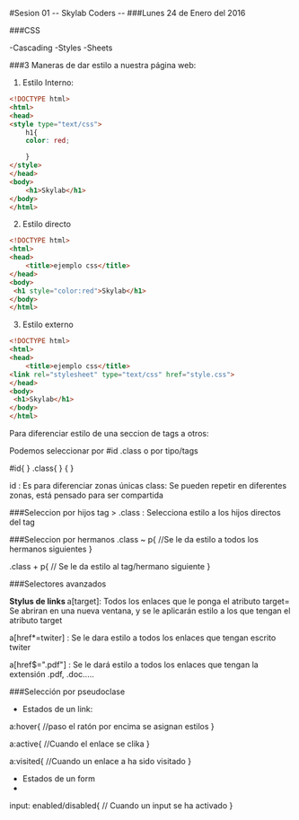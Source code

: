 #Sesion 01 -- Skylab Coders --
###Lunes 24 de Enero del 2016

###CSS

-Cascading
-Styles 
-Sheets

###3 Maneras de dar estilo a nuestra página web:

1. Estilo Interno:
```html
<!DOCTYPE html>
<html>
<head>
<style type="text/css">
    h1{
    color: red;

    }
</style>    
</head>
<body>
    <h1>Skylab</h1>
</body>
</html>
```
2. Estilo directo
```html
<!DOCTYPE html>
<html>
<head>
    <title>ejemplo css</title>
</head>
<body>
 <h1 style="color:red">Skylab</h1>
</body>
</html>
```

3. Estilo externo
```html
<!DOCTYPE html>
<html>
<head>
    <title>ejemplo css</title>
<link rel="stylesheet" type="text/css" href="style.css">
</head>
<body>
 <h1>Skylab</h1>
</body>
</html>
```

Para diferenciar estilo de una seccion de tags a otros:

Podemos seleccionar por #id .class o por tipo/tags <etiqueta>
 
 #id{
 }
 .class{
 }
 <tag>{
 }

id : Es para diferenciar zonas únicas
class: Se pueden repetir en diferentes zonas, está pensado para ser compartida

###Seleccion por hijos 
tag > .class : Selecciona estilo a los hijos directos del tag


###Seleccion por hermanos
.class ~ p{
    //Se le da estilo a todos los hermanos siguientes
}

.class + p{
    // Se le da estilo al tag/hermano siguiente
}

###Selectores avanzados

**Stylus de links <a href=""></a>**
a[target]: Todos los enlaces que le ponga el atributo target= Se abriran en una nueva ventana, y se le aplicarán estilo a los que tengan el atributo target

a[href*=twiter] : Se le dara estilo a todos los enlaces que tengan escrito twiter

a[href$=".pdf"] : Se le dará estilo a todos los enlaces que tengan la extensión .pdf, .doc.....

###Selección por pseudoclase

- Estados de un link:

a:hover{
    //paso el ratón por encima se asignan estilos
}

a:active{
    //Cuando el enlace se clika
}

a:visited{
    //Cuando un enlace a ha sido visitado
}

- Estados de un form
- 
input: enabled/disabled{
    // Cuando un input se ha activado
}









